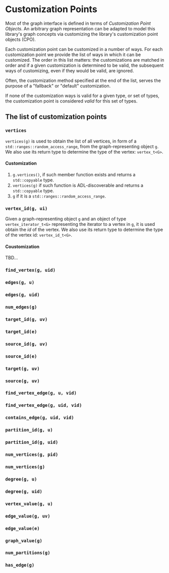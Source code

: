 # Customization Points

Most of the graph interface is defined in terms of _Customization Point Objects_. 
An arbitrary graph representation can be adapted to model this library's graph concepts via customizing the library's customization point objects (CPO).

Each customization point can be customized in a number of ways. For each customization point we provide the list of  ways in which it can be customized. The order in this list matters: the customizations are matched in order and if a given customization is determined to be valid, the subsequent ways of customizing, even if they would be valid, are ignored.

Often, the customization method specified at the end of the list, serves the purpose of a "fallback" or "default" customization.

If none of the customization ways is valid for a given type, or set of types, the customization point is considered _valid_ for this set of types.


## The list of customization points

### `vertices`

`vertices(g)` is used to obtain the list of all vertices, in form of a `std::ranges::random_access_range`, from the graph-representing object `g`.
We also use its return type to determine the type of the vertex: `vertex_t<G>`.

#### Customization

 1. `g.vertices()`, if such member function exists and returns a `std::copyable` type.
 2. `vertices(g)` if such function is ADL-discoverable and returns a `std::copyable` type.
 3. `g` if it is a `std::ranges::random_access_range`.


### `vertex_id(g, ui)`

Given a graph-representing object `g` and an object of type `vertex_iterator_t<G>` representing the iterator to a vertex in `g`, it is used obtain the _id_ of the vertex.
We also use its return type to determine the type of the vertex id: `vertex_id_t<G>`.

#### Coustomization

TBD...

### `find_vertex(g, uid)`

### `edges(g, u)`

### `edges(g, uid)`

### `num_edges(g)`

### `target_id(g, uv)`

### `target_id(e)`

### `source_id(g, uv)`

### `source_id(e)`

### `target(g, uv)`

### `source(g, uv)`

### `find_vertex_edge(g, u, vid)`

### `find_vertex_edge(g, uid, vid)`

### `contains_edge(g, uid, vid)`

### `partition_id(g, u)`

### `partition_id(g, uid)`

### `num_vertices(g, pid)`

### `num_vertices(g)`

### `degree(g, u)`

### `degree(g, uid)`

### `vertex_value(g, u)`

### `edge_value(g, uv)`

### `edge_value(e)`

### `graph_value(g)`

### `num_partitions(g)`

### `has_edge(g)`

